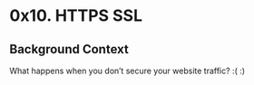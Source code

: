 # 0x10. HTTPS SSL

## Background Context
What happens when you don’t secure your website traffic?
:(
:)
